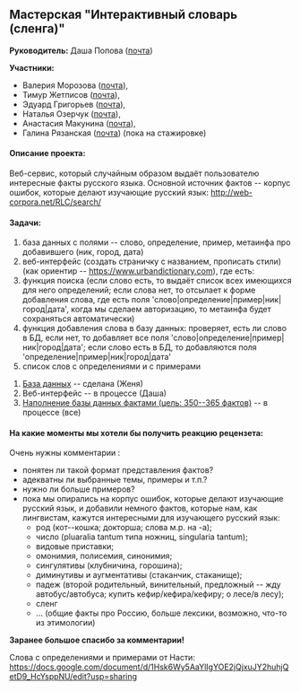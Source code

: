 ## Мастерская "Интерактивный словарь (сленга)"

**Руководитель:** Даша Попова ([почта](mailto:daschapopowa@gmail.com))

**Участники:**
* Валерия Морозова ([почта](mailto:tito_alba@mail.ru)), 
* Тимур Жетписов ([почта](mailto:volponebt@gmail.com)),
* Эдуард Григорьев ([почта](mailto:happypuffin7@gmail.com)), 
* Наталья Озерчук ([почта](mailto:fishow36@gmail.com)),
* Анастасия Макунина ([почта](mailto:asetorn@gmail.com)),
* Галина Рязанская ([почта](mailto:galka1999@gmail.com)) (пока на стажировке)

#### Описание проекта:

Веб-сервис, который случайным образом выдаёт пользователю интересные факты русского языка. Основной источник фактов -- корпус ошибок, которые делают изучающие русский язык: http://web-corpora.net/RLC/search/

#### Задачи:

1) база данных с полями -- слово, определение, пример, метаинфа про добавившего (ник, город, дата)
2) веб-интерфейс (создать страничку с названием, прописать стили)  (как ориентир -- https://www.urbandictionary.com), где есть:
3) функция поиска (если слово есть, то выдаёт список всех имеющихся для него определений; если слова нет, то отсылает к форме добавления слова, где есть поля 'слово|определение|пример|ник|город|дата', когда мы сделаем авторизацию, то метаинфа будет сохраняться автоматически)
4) функция добавления слова в базу данных: проверяет, есть ли слово в БД, если нет, то добавляет все поля 'слово|определение|пример|ник|город|дата'; если слово есть в БД, то добавляются поля 'определение|пример|ник|город|дата'
5) список слов с определениями и с примерами 

1. <a href="./Database.ipynb">База данных</a> -- сделана (Женя)
2. Веб-интерфейс -- в процессе (Даша)
3. <a href="./Entries.md">Наполнение базы данных фактами (цель: 350--365 фактов)</a> -- в процессе (все)

#### На какие моменты мы хотели бы получить реакцию рецензета:

Очень нужны комментарии :

+ понятен ли такой формат представления фактов?
+ адекватны ли выбранные темы, примеры и т.п.?
+ нужно ли больше примеров?
+ пока мы опирались на корпус ошибок, которые делают изучающие русский язык, и добавили немного фактов, которые нам, как лингвистам, кажутся интересными для изучающего русский язык:
  + род (кот--кошка; докторша; слова м.р. на -а);
  + число (pluaralia tantum типа ножниц, singularia tantum);
  + видовые приставки;
  + омонимия, полисемия, синонимия;
  + сингулятивы (клубничина, горошина);
  + диминутивы и аугментативы (стаканчик, стаканище);
  + падеж (второй родительный, винительный, предложный -- жду автобус/автобуса; купить кефир/кефира/кефиру; о лесе/в лесу);
  + сленг
  + ... (общие факты про Россию, больше лексики, возможно, что-то из этимологии)

**Заранее большое спасибо за комментарии!**

Слова с определениями и примерами от Насти: https://docs.google.com/document/d/1Hsk6Wy5AaYlIgYOE2jQjxuJY2huhjQetD9_HcYsppNU/edit?usp=sharing
